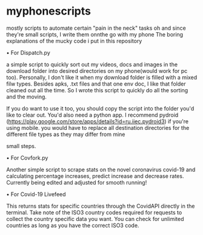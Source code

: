 # myphonescripts
mostly scripts to automate certain "pain in the neck" tasks
oh and since they're small scripts, I write them onnthe go with my phone
The boring explanations of the mucky code i put in this repository

• For Dispatch.py

a simple script to quickly sort out my videos, docs and images in the download folder into desired directories on my phone(would work for pc too). Personally, I don't like it when my download folder is filled with a mixed filw types. Besides apks, .txt files and that one env doc, I like that folder cleaned out all the time. So I wrote this script to quickly do all the sorting and the moving.

If you do want to use it too, you should copy the script into the folder you'd like to clear out. You'd also need a python app. I recommend pydroid  (https://play.google.com/store/apps/details?id=ru.iiec.pydroid3) if you're using mobile.
you would have to replace all destination directories for the different file types as they may differ from mine


small steps.

• For Covfork.py

Another simple script to scrape stats on the novel coronavirus covid-19 and calculating percentage increases, predict increase and decrease rates.
Currently being edited and adjusted for smooth running!

• For  Covid-19 Livefeed 

This returns stats for specific countries through the CovidAPI directly in the terminal.
Take note of the ISO3 country codes required for requests to collect the country specific data
you want. You can check for unlimited countries as long as you have the correct ISO3 code.
